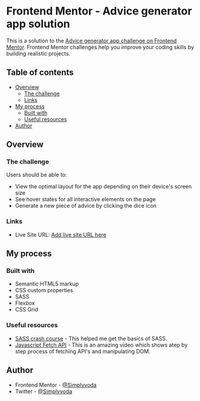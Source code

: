 # Frontend Mentor - Advice generator app solution

This is a solution to the [Advice generator app challenge on Frontend Mentor](https://www.frontendmentor.io/challenges/advice-generator-app-QdUG-13db). Frontend Mentor challenges help you improve your coding skills by building realistic projects.

## Table of contents

- [Overview](#overview)
  - [The challenge](#the-challenge)
  - [Links](#links)
- [My process](#my-process)
  - [Built with](#built-with)
  - [Useful resources](#useful-resources)
- [Author](#author)

## Overview

### The challenge

Users should be able to:

- View the optimal layout for the app depending on their device's screen size
- See hover states for all interactive elements on the page
- Generate a new piece of advice by clicking the dice icon


### Links

- Live Site URL: [Add live site URL here](https://your-live-site-url.com)

## My process

### Built with

- Semantic HTML5 markup
- CSS custom properties
- SASS
- Flexbox
- CSS Grid

### Useful resources

- [SASS crash course](https://www.youtube.com/watch?v=Zz6eOVaaelI) - This helped me get the basics of SASS.
- [Javascript Fetch API](https://www.youtube.com/watch?v=m_vL25vzpiE&t) - This is an amazing video which shows atep by step process of fetching API's and manipulating DOM.

## Author

- Frontend Mentor - [@Simplyvoda](https://www.frontendmentor.io/profile/Simplyvoda)
- Twitter - [@Simplyvoda](https://www.twitter.com/Simplyvoda)
